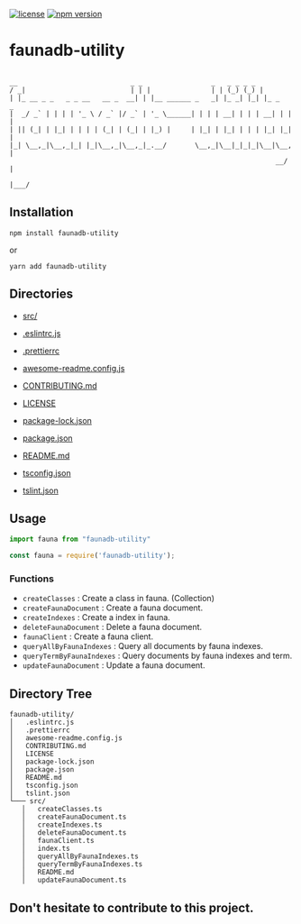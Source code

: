 
[![license](https://img.shields.io/github/license/jamesisaac/react-native-background-task.svg)](https://opensource.org/licenses/MIT)
[![npm version](https://badge.fury.io/js/faunadb-utility.svg)](https://badge.fury.io/js/faunadb-utility)

# faunadb-utility

```

__                            _ _                 _   _ _ _ _         
/ _|                          | | |               | | (_) (_) |        
| |_ __ _ _   _ _ __   __ _  __| | |__ ______ _   _| |_ _| |_| |_ _   _ 
|  _/ _` | | | | '_ \ / _` |/ _` | '_ \______| | | | __| | | | __| | | |
| || (_| | |_| | | | | (_| | (_| | |_) |     | |_| | |_| | | | |_| |_| |
|_| \__,_|\__,_|_| |_|\__,_|\__,_|_.__/       \__,_|\__|_|_|_|\__|\__, |
                                                                  __/ |
                                                                  |___/ 

```

## Installation
```
npm install faunadb-utility
```
or
```
yarn add faunadb-utility
```

## Directories
 - [src/](./src/)

 - [.eslintrc.js](./.eslintrc.js)
 - [.prettierrc](./.prettierrc)
 - [awesome-readme.config.js](./awesome-readme.config.js)
 - [CONTRIBUTING.md](./CONTRIBUTING.md)
 - [LICENSE](./LICENSE)
 - [package-lock.json](./package-lock.json)
 - [package.json](./package.json)
 - [README.md](./README.md)
 - [tsconfig.json](./tsconfig.json)
 - [tslint.json](./tslint.json)



## Usage
```ts
import fauna from "faunadb-utility"
```

```js
const fauna = require('faunadb-utility');
```

### Functions

- `createClasses` : Create a class in fauna. (Collection)
- `createFaunaDocument` : Create a fauna document.
- `createIndexes` : Create a index in fauna.
- `deleteFaunaDocument` : Delete a fauna document.
- `faunaClient` : Create a fauna client.
- `queryAllByFaunaIndexes` : Query all documents by fauna indexes.
- `queryTermByFaunaIndexes` : Query documents by fauna indexes and term.
- `updateFaunaDocument` : Update a fauna document.


## Directory Tree
```
faunadb-utility/
│   .eslintrc.js
│   .prettierrc
│   awesome-readme.config.js
│   CONTRIBUTING.md
│   LICENSE
│   package-lock.json
│   package.json
│   README.md
│   tsconfig.json
│   tslint.json
└─── src/
   │   createClasses.ts
   │   createFaunaDocument.ts
   │   createIndexes.ts
   │   deleteFaunaDocument.ts
   │   faunaClient.ts
   │   index.ts
   │   queryAllByFaunaIndexes.ts
   │   queryTermByFaunaIndexes.ts
   │   README.md
   │   updateFaunaDocument.ts
```
## Don't hesitate to contribute to this project.
